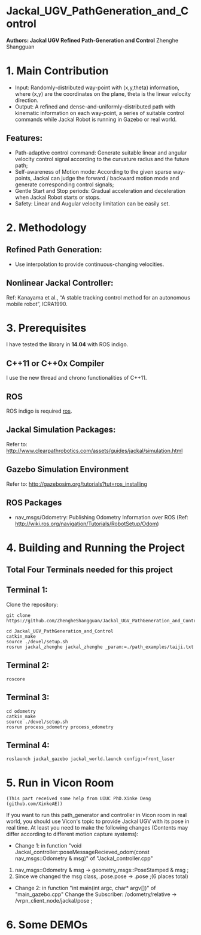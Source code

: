 # Jackal_UGV_PathGeneration_and_Control
**Authors: Jackal UGV Refined Path-Generation and Control** Zhenghe Shangguan


# 1. Main Contribution
- Input: Randomly-distributed way-point with (x,y,theta) information, where (x,y) are the coordinates on the plane, theta is the linear velocity direction.
- Output: A refined and dense-and-uniformly-distributed path with kinematic information on each way-point, a series of suitable control commands while Jackal Robot is running in Gazebo or real world.
## Features:
- Path-adaptive control command: Generate suitable linear and angular velocity control signal according to the curvature radius and the future path;
- Self-awareness of Motion mode: According to the given sparse way-points, Jackal can judge the forward / backward motion mode and generate corresponding control signals;
- Gentle Start and Stop periods: Gradual acceleration and deceleration when Jackal Robot starts or stops.
- Safety: Linear and Augular velocity limitation can be easily set.


# 2. Methodology
## Refined Path Generation:
- Use interpolation to provide continuous-changing velocities.
## Nonlinear Jackal Controller:
Ref: Kanayama et al., “A stable tracking control method for an autonomous mobile robot”, ICRA1990.

# 3. Prerequisites
I have tested the library in **14.04** with ROS indigo.

## C++11 or C++0x Compiler
I use the new thread and chrono functionalities of C++11.

## ROS 
ROS indigo is required [ros](http://wiki.ros.org/indigo/Installation/Ubuntu).

## Jackal Simulation Packages:
Refer to: http://www.clearpathrobotics.com/assets/guides/jackal/simulation.html

## Gazebo Simulation Environment
Refer to: http://gazebosim.org/tutorials?tut=ros_installing

## ROS Packages
- nav_msgs/Odometry: Publishing Odometry Information over ROS (Ref: http://wiki.ros.org/navigation/Tutorials/RobotSetup/Odom)


# 4. Building and Running the Project
## Total Four Terminals needed for this project

## Terminal 1:
Clone the repository:
```
git clone https://github.com/ZhengheShangguan/Jackal_UGV_PathGeneration_and_Control.git
```

```
cd Jackal_UGV_PathGeneration_and_Control
catkin_make
source ./devel/setup.sh
rosrun jackal_zhenghe jackal_zhenghe _param:=./path_examples/taiji.txt
```

## Terminal 2:
```
roscore
```

## Terminal 3:
```
cd odometry
catkin_make
source ./devel/setup.sh
rosrun process_odometry process_odometry
```

## Terminal 4:
```
roslaunch jackal_gazebo jackal_world.launch config:=front_laser
```


# 5. Run in Vicon Room
```
(This part received some help from UIUC PhD.Xinke Deng (github.com/XinkeAE))
```

If you want to run this path_generator and controller in Vicon room in real world, you should use Vicon's topic to provide Jackal UGV with its pose in real time.
At least you need to make the following changes (Contents may differ according to different motion capture systems):

- Change 1: in function "void Jackal_controller::poseMessageRecieved_odom(const nav_msgs::Odometry & msg)" of "Jackal_controller.cpp"
1. nav_msgs::Odometry & msg -> geometry_msgs::PoseStamped & msg ;
2. Since we changed the msg class, .pose.pose -> .pose ;(6 places total)

- Change 2: in function "int main(int argc, char* argv[])" of "main_gazebo.cpp"
Change the Subscriber: /odometry/relative -> /vrpn_client_node/jackal/pose ;

# 6. Some DEMOs

